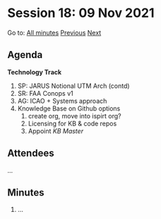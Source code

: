# Session 18: 09 Nov 2021

Go to: [All minutes](../../index.md) [Previous](../11/02.md) [Next](../11/12.md)

## Agenda

**Technology Track**

1. SP: JARUS Notional UTM Arch (contd)
1. SR: FAA Conops v1
1. AG: ICAO + Systems approach
1. Knowledge Base on Github options
    1. create org, move into ispirt org?
    2. Licensing for KB & code repos
    3. Appoint *KB Master*

## Attendees

...

## Minutes

1. ...
